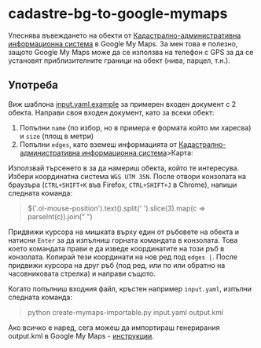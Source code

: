 # cadastre-bg-to-google-mymaps

Улеснява въвеждането на обекти от [Кадастрално-административна информационна система](kais.cadastre.bg) в Google My Maps. 
За мен това е полезно, защото Google My Maps може да се използва на телефон с GPS за да се установят приблизителните граници на обект (нива, парцел, т.н.).

## Употреба

Виж шаблона [input.yaml.example](input.yaml.example) за примерен входен документ с 2 обекта. Направи своя входен документ, като за всеки обект:

1. Попълни `name` (по избор, но в примера е формата който ми харесва) и `size` (площ в метри)
2. Попълни `edges`, като вземеш информацията от [Кадастрално-административна информационна система](kais.cadastre.bg)>Карта:

  Използвай търсенето в  за да намериш обекта, който те интересува. Избери координатна система `WGS UTM 35N`. После отвори конзолата на браузъра (`CTRL+SHIFT+K` във Firefox, `CTRL+SHIFT+J` в Chrome), напиши следната команда:

  > $('.ol-mouse-position').text().split(' ').slice(3).map(c => parseInt(c)).join(" ")

  Придвижи курсора на мишката върху един от ръбовете на обекта и натисни `Enter` за да изпълниш горната командата в конзолата. Това  което командата прави е да изведе координатите на този ръб в конзолата. Копирай тези координати на нов ред под `edges |`. После придвижи курсора на друг ръб (под ред, или по или обратно на часовниковата стрелка) и направи същото.



Когато попълниш входния файл, кръстен например `input.yaml`, изпълни следната команда:

> python create-mymaps-importable.py input.yaml output.kml

Ако всичко е наред, сега можеш да импортираш генерирания output.kml в Google My Maps - [инструкции](https://support.google.com/mymaps/answer/3024836?hl=en&ref_topic=3024924).
